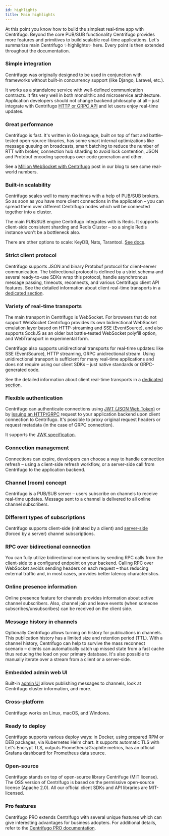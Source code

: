 ```yaml
---
id: highlights
title: Main highlights
---
```


At this point you know how to build the simplest real-time app with Centrifugo. Beyond the core PUB/SUB functionality Centrifugo provides more features and primitives to build scalable real-time applications. Let's summarize main Centrifugo ✨highlights✨ here. Every point is then extended throughout the documentation.

### Simple integration

Centrifugo was originally designed to be used in conjunction with frameworks without built-in concurrency support (like Django, Laravel, etc.).

It works as a standalone service with well-defined communication contracts. It fits very well in both monolithic and microservice architecture. Application developers should not change backend philosophy at all – just integrate with Centrifugo [HTTP or GRPC API](../server/server_api.md) and let users enjoy real-time updates.

### Great performance

Centrifugo is fast. It's written in Go language, built on top of fast and battle-tested open-source libraries, has some smart internal optimizations like message queuing on broadcasts, smart batching to reduce the number of RTT with broker, connection hub sharding to avoid lock contention, JSON and Protobuf encoding speedups over code generation and other.

See a [Million WebSocket with Centrifugo](/blog/2020/02/10/million-connections-with-centrifugo) post in our blog to see some real-world numbers.

### Built-in scalability

Centrifugo scales well to many machines with a help of PUB/SUB brokers. So as soon as you have more client connections in the application – you can spread them over different Centrifugo nodes which will be connected together into a cluster.

The main PUB/SUB engine Centrifugo integrates with is Redis. It supports client-side consistent sharding and Redis Cluster – so a single Redis instance won't be a bottleneck also.

There are other options to scale: KeyDB, Nats, Tarantool. [See docs](../server/engines.md).

### Strict client protocol

Centrifugo supports JSON and binary Protobuf protocol for client-server communication. The bidirectional protocol is defined by a strict schema and several ready-to-use SDKs wrap this protocol, handle asynchronous message passing, timeouts, reconnects, and various Centrifugo client API features. See the detailed information about client real-time transports in a [dedicated section](../transports/overview.md).

### Variety of real-time transports

The main transport in Centrifugo is WebSocket. For browsers that do not support WebSocket Centrifugo provides its own bidirectional WebSocket emulation layer based on HTTP-streaming and SSE (EventSource), and also supports SockJS as an older but battle-tested WebSocket polyfill option, and WebTransport in experimental form.

Centrifugo also supports unidirectional transports for real-time updates: like SSE (EventSource), HTTP streaming, GRPC unidirectional stream. Using unidirectional transport is sufficient for many real-time applications and does not require using our client SDKs – just native standards or GRPC-generated code.

See the detailed information about client real-time transports in a [dedicated section](../transports/overview.md).

### Flexible authentication

Centrifugo can authenticate connections using [JWT (JSON Web Token)](../server/authentication.md) or by [issuing an HTTP/GRPC](../server/proxy.md) request to your application backend upon client connection to Centrifugo. It's possible to proxy original request headers or request metadata (in the case of GRPC connection).

It supports the [JWK specification](https://datatracker.ietf.org/doc/html/rfc7517).

### Connection management

Connections can expire, developers can choose a way to handle connection refresh – using a client-side refresh workflow, or a server-side call from Centrifugo to the application backend.

### Channel (room) concept

Centrifugo is a PUB/SUB server – users subscribe on channels to receive real-time updates. Message sent to a channel is delivered to all online channel subscribers.

### Different types of subscriptions

Centrifugo supports client-side (initiated by a client) and [server-side](../server/server_subs.md) (forced by a server) channel subscriptions.

### RPC over bidirectional connection

You can fully utilize bidirectional connections by sending RPC calls from the client-side to a configured endpoint on your backend. Calling RPC over WebSocket avoids sending headers on each request – thus reducing external traffic and, in most cases, provides better latency characteristics.

### Online presence information

Online presence feature for channels provides information about active channel subscribers. Also, channel join and leave events (when someone subscribes/unsubscribes) can be received on the client side.

### Message history in channels

Optionally Centrifugo allows turning on history for publications in channels. This publication history has a limited size and retention period (TTL). With a channel history, Centrifugo can help to survive the mass reconnect scenario – clients can automatically catch up missed state from a fast cache thus reducing the load on your primary database. It's also possible to manually iterate over a stream from a client or a server-side.

### Embedded admin web UI

Built-in [admin UI](../server/admin_web.md) allows publishing messages to channels, look at Centrifugo cluster information, and more.

### Cross-platform

Centrifugo works on Linux, macOS, and Windows.

### Ready to deploy

Centrifugo supports various deploy ways: in Docker, using prepared RPM or DEB packages, via Kubernetes Helm chart. It supports automatic TLS with Let's Encrypt TLS, outputs Prometheus/Graphite metrics, has an official Grafana dashboard for Prometheus data source.

### Open-source

Centrifugo stands on top of open-source library Centrifuge (MIT license). The OSS version of Centrifugo is based on the permissive open-source license (Apache 2.0). All our official client SDKs and API libraries are MIT-licensed.

### Pro features

Centrifugo PRO extends Centrifugo with several unique features which can give interesting advantages for business adopters. For additional details, refer to the [Centrifugo PRO documentation](../pro/overview.md).
